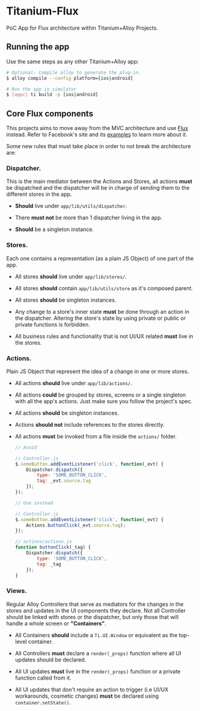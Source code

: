 # Titanium-Flux
PoC App for Flux architecture within Titanium+Alloy Projects.

## Running the app

Use the same steps as any other Titanium+Alloy app:

```bash
# Optional: Compile alloy to generate the plug-in.
$ alloy compile --config platform=[ios|android]

# Run the app in simulator
$ [appc] ti build -p [ios|android]
```

## Core Flux components
This projects aims to move away from the MVC architecture and use [Flux](https://facebook.github.io/flux/) instead. Refer to Facebook's site and its [examples](https://github.com/facebook/flux/tree/master/examples) to learn more about it.

Some new rules that must take place in order to not break the architecture are:

### Dispatcher.
This is the main mediator between the Actions and Stores, all actions **must** be dispatched and the dispatcher will be in charge of sending them to the different stores in the app.

- **Should** live under `app/lib/utils/dispatcher`.

- There **must not** be more than 1 dispatcher living in the app.

- **Should** be a singleton instance.

### Stores.
Each one contains a representation (as a plain JS Object) of one part of the app.

- All stores **should** live under `app/lib/stores/`.

- All stores **should** contain `app/lib/utils/store` as it's composed parent.

- All stores **should** be singleton instances.

- Any change to a store's inner state **must** be done through an action in the dispatcher. Altering the store's state by using private or public or private functions is forbidden.

- All business rules and functionality that is not UI/UX related **must** live in the stores.

### Actions.
Plain JS Object that represent the idea of a change in one or more stores.

- All actions **should** live under `app/lib/actions/`.

- All actions **could** be grouped by stores, screens or a single singleton with all the app's actions. Just make sure you follow the project's spec.

- All actions **should** be singleton instances.

- Actions **should not** include references to the stores directly.

- All actions **must** be invoked from a file inside the `actions/` folder.

	```javascript
	// Avoid

	// Controller.js
	$.someButton.addEventListener('click', function(_evt) {
		Dispatcher.dispatch({
			type: 'SOME_BUTTON_CLICK',
			tag: _evt.source.tag
		});
	});
	```

	```javascript
	// Use instead

	// Controller.js
	$.someButton.addEventListener('click', function(_evt) {
		Actions.buttonClick(_evt.source.tag);
	});

	// actions/actions.js
	function buttonClick(_tag) {
		Dispatcher.dispatch({
			type: 'SOME_BUTTON_CLICK',
			tag: _tag
		});
	}
	```

### Views.
Regular Alloy Controllers that serve as mediators for the changes in the stores and updates in the UI components they declare. Not all Controller should be linked with stores or the dispatcher, but only those that will handle a whole screen or **"Containers"**.

- All Containers **should** include a `Ti.UI.Window` or equivalent as the top-level container.

- All Controllers **must** declare a `render(_props)` function where all UI updates should be declared.

- All UI updates **must** live in the `render(_props)` function or a private function called from it.

- All UI updates that don't require an action to trigger (i.e UI/UX workarounds, cosmetic changes) **must** be declared using `container.setState()`.